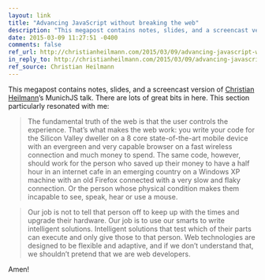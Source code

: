 ```yaml
---
layout: link
title: "Advancing JavaScript without breaking the web"
description: "This megapost contains notes, slides, and a screencast version of Christian Heilmann’s MunichJS talk."
date: 2015-03-09 11:27:51 -0400
comments: false
ref_url: http://christianheilmann.com/2015/03/09/advancing-javascript-without-breaking-the-web/
in_reply_to: http://christianheilmann.com/2015/03/09/advancing-javascript-without-breaking-the-web/
ref_source: Christian Heilmann
---
```


This megapost contains notes, slides, and a screencast version of [Christian Heilmann](http://twitter.com/codepo8)’s MunichJS talk. There are lots of great bits in here. This section particularly resonated with me:

> The fundamental truth of the web is that the user controls the experience. That’s what makes the web work: you write your code for the Silicon Valley dweller on a 8 core state-of-the-art mobile device with an evergreen and very capable browser on a fast wireless connection and much money to spend. The same code, however, should work for the person who saved up their money to have a half hour in an internet cafe in an emerging country on a Windows XP machine with an old Firefox connected with a very slow and flaky connection. Or the person whose physical condition makes them incapable to see, speak, hear or use a mouse.

> Our job is not to tell that person off to keep up with the times and upgrade their hardware. Our job is to use our smarts to write intelligent solutions. Intelligent solutions that test which of their parts can execute and only give those to that person. Web technologies are designed to be flexible and adaptive, and if we don’t understand that, we shouldn’t pretend that we are web developers.

Amen!